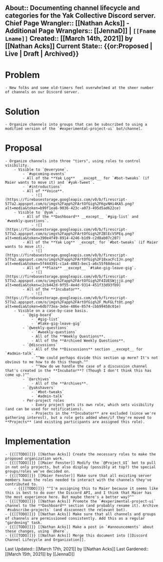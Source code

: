 About:: __Documenting channel lifecycle and categories for the Yak Collective Discord server.__
Chief Page Wrangler:: [[Nathan Acks]]
    - Additional Page Wranglers:: [[JennaD]] | `[[Fname Lname]]`
Created:: [[March 14th, 2021]] by [[Nathan Acks]]
Current State:: {{or:Proposed | Live | Draft | Archived}}
---
# Problem
    - New folks and some old-timers feel overwhelmed at the sheer number of channels on our Discord server.
# Solution
    - Organize channels into groups that can be subscribed to using a modified version of the `#experimental-project-ui` bot/channel.
# Proposal
    - Organize channels into three "tiers", using roles to control visibility.
        - Visible to `@everyone`.
            - `#upcoming-events`
            - All of the **Yak Log**  __except__ for `#bot-tweaks` (if Maier wants to move it) and `#yak-tweet`.
            - `#introductions`
            - All of **Voice**.
                - ![](https://firebasestorage.googleapis.com/v0/b/firescript-577a2.appspot.com/o/imgs%2Fapp%2FArtOfGig%2FKgvNHi4KA5.png?alt=media&token=b99f1ea6-9036-423c-a073-495d5ad622ce)
        - Visible to `@yak`.
            - All of the **Dashboard** __except__ `#gig-list` and `#weekly-questions`.
                - ![](https://firebasestorage.googleapis.com/v0/b/firescript-577a2.appspot.com/o/imgs%2Fapp%2FArtOfGig%2FZBlEcV5PEq.png?alt=media&token=390e4f49-8914-4246-b1d9-c2d8ab07c207)
            - All of the **Yak Log**  _except_ for `#bot-tweaks` (if Maier wants to move it).
                - ![](https://firebasestorage.googleapis.com/v0/b/firescript-577a2.appspot.com/o/imgs%2Fapp%2FArtOfGig%2F18xacFcIJn.png?alt=media&token=5f444391-c1a4-4083-bec1-a6c55f68deca)
            - All of **Plaza** __except__ `#take-gig-leave-gig`.
                - ![](https://firebasestorage.googleapis.com/v0/b/firescript-577a2.appspot.com/o/imgs%2Fapp%2FArtOfGig%2F4IUESWjjjU.png?alt=media&token=c2cb442d-9f55-4e4d-9314-451f33d93fb9)
            - All of the **Incubator**.
                - ![](https://firebasestorage.googleapis.com/v0/b/firescript-577a2.appspot.com/o/imgs%2Fapp%2FArtOfGig%2F_MuFGLftOt.png?alt=media&token=6db773ea-3ebe-486e-8574-cbb99458c01e)
        - Visible on a case-by-case basis.
            - `@gig-board`
                - `#gig-list`
                - `#take-gig-leave-gig`
            - `@weekly-questions`
                - `#weekly-questions`
                - All of the **Weekly Questions**.
                - All of the **Archived Weekly Questions**.
            - `@discussions`
                - All of the **Discussions** section __except__ for `#admin-talk`.
                - ^^We could perhaps divide this section up more? It's not obvious to me how to do this though.^^
                - ^^How do we handle the case of a discussion channel that's created in the **Incubator**? (Though I don't think this has come up.)^^
            - `@archives`
                - All of the **Archives**.
            - `@yakshavers`
                - `#bot-tweaks`
                - `#admin-talk`
            - Per-project roles
                - Every project gets its own role, which sets visibility (and can be used for notifications).
                - Projects in the **Incubator** are excluded (since we're gathering interest), but a role gets added when/if they're moved to **Projects** (and existing participants are assigned this role).
# Implementation
    - {{[[TODO]]}} [[Nathan Acks]] Create the necessary roles to make the proposed organization work.
    - {{[[TODO]]}} [[Maier Fenster]] Modify the `@Project_UI` bot to pull in not only projects, but also display (possibly at top?) the special groups/roles we've decided on.
    - {{[[TODO]]}} [[Maier Fenster]] Make sure that all existing server members have the roles needed to interact with the channels they've contributed to.
        - {{[[TODO]]}} ^^I'm assigning this to Maier because it seems like this is best to do over the Discord API, and I think that Maier has the most experience here. But maybe there's a better way?^^
    - {{[[TODO]]}} [[Nathan Acks]] Promote the `#experimental-project-ui` channel to the **Dashboard** section (and probably rename it). Archive `#subscribe-projects` (and disconnect the relevant bot).
    - {{[[TODO]]}} [[Nathan Acks]] Make sure that all channels and groups of channels are permissioned consistently. Add this as a regular "gardening" task.
    - {{[[TODO]]}} [[Nathan Acks]] Make a post in `#announcements` about these changes, using `@here`.
    - {{[[TODO]]}} [[Nathan Acks]] Merge this document into [[Discord Channel Lifecycle and Organization]].

Last Updated:: [[March 17th, 2021]] by [[Nathan Acks]]
Last Gardened:: [[March 15th, 2021]] by [[JennaD]]
